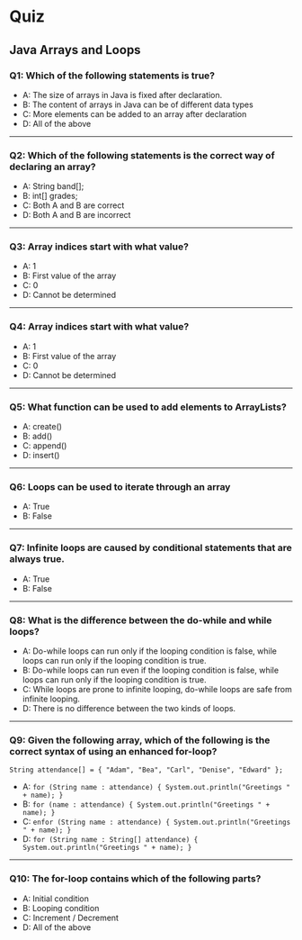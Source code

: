# Quiz

## Java Arrays and Loops

### Q1: Which of the following statements is true?
- A: The size of arrays in Java is fixed after declaration.
- B: The content of arrays in Java can be of different data types
- C: More elements can be added to an array after declaration
- D: All of the above
---

### Q2: Which of the following statements is the correct way of declaring an array?
- A: String band[];
- B: int[] grades;
- C: Both A and B are correct
- D: Both A and B are incorrect
---

### Q3: Array indices start with what value?
- A: 1
- B: First value of the array
- C: 0
- D: Cannot be determined
---

### Q4: Array indices start with what value?
- A: 1
- B: First value of the array
- C: 0
- D: Cannot be determined
---

### Q5: What function can be used to add elements to ArrayLists?
- A: create()
- B: add()
- C: append()
- D: insert()
---

### Q6: Loops can be used to iterate through an array
- A: True
- B: False
---

### Q7: Infinite loops are caused by conditional statements that are always true.
- A: True
- B: False
---

### Q8: What is the difference between the do-while and while loops?
- A: Do-while loops can run only if the looping condition is false, while loops can run only if the looping condition is true.
- B: Do-while loops can run even if the looping condition is false, while loops can run only if the looping condition is true.
- C: While loops are prone to infinite looping, do-while loops are safe from infinite looping.
- D: There is no difference between the two kinds of loops.
---

### Q9: Given the following array, which of the following is the correct syntax of using an enhanced for-loop?
```String attendance[] = { "Adam", "Bea", "Carl", "Denise", "Edward" };```

- A: ```for (String name : attendance) {
      System.out.println("Greetings " + name);
    }```
- B: ```for (name : attendance) {
      System.out.println("Greetings " + name);
    }```
- C: ```enfor (String name : attendance) {
      System.out.println("Greetings " + name);
    }```
- D: ```for (String name : String[] attendance) {
      System.out.println("Greetings " + name);
    }```
---

### Q10: The for-loop contains which of the following parts?
- A: Initial condition
- B: Looping condition
- C: Increment / Decrement
- D: All of the above
